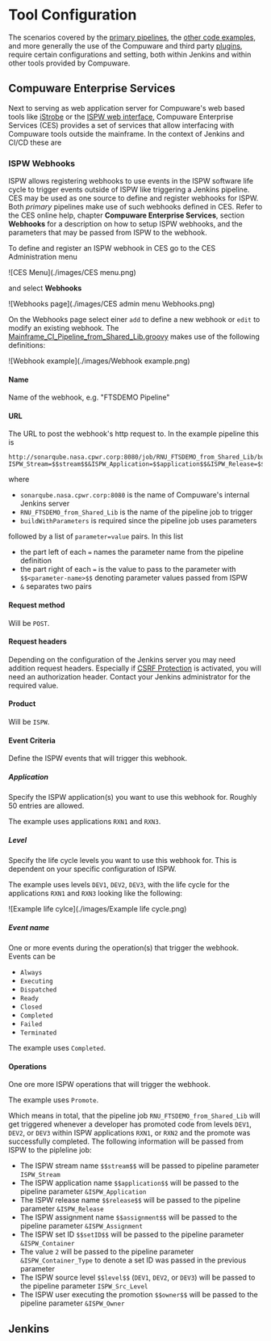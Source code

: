 # Tool Configuration
The scenarios covered by the [primary pipelines](./pipelines/pipelines.md), the [other code examples](./code_examples/code_examples.md), and more generally the use of the Compuware and third party [plugins](./plugins/plugins.md), require certain configurations and setting, both within Jenkins and within other tools provided by Compuware.

## Compuware Enterprise Services
Next to serving as web application server for Compuware's web based tools like [iStrobe](https://compuware.com/strobe-mainframe-performance-monitoring/) or the [ISPW web interface](https://compuware.com/ispw-source-code-management/), Compuware Enterprise Services (CES) provides a set of services that allow interfacing with Compuware tools outside the mainframe. In the context of Jenkins and CI/CD these are

### ISPW Webhooks
ISPW allows registering webhooks to use events in the ISPW software life cycle to trigger events outside of ISPW like triggering a Jenkins pipeline. CES may be used as one source to define and register webhooks for ISPW. Both *primary* pipelines make use of such webhooks defined in CES. Refer to the CES online help, chapter **Compuware Enterprise Services**, section **Webhooks** for a description on how to setup ISPW webhooks, and the parameters that may be passed from ISPW to the webhook.

To define and register an ISPW webhook in CES go to the CES Administration menu 

![CES Menu](./images/CES menu.png)

and select **Webhooks**

![Webhooks page](./images/CES admin menu Webhooks.png)

On the Webhooks page select einer `add` to define a new webhook or `edit` to modify an existing webhook. The [Mainframe_CI_Pipeline_from_Shared_Lib.groovy](./Mainframe_CI_Pipeline_from_Shared_Lib.md) makes use of the following definitions:

![Webhook example](./images/Webhook example.png)

#### Name

Name of the webhook, e.g. "FTSDEMO Pipeline"

#### URL
The URL to post the webhook's http request to. In the example pipeline this is 
    
    http://sonarqube.nasa.cpwr.corp:8080/job/RNU_FTSDEMO_from_Shared_Lib/buildWithParameters?ISPW_Stream=$$stream$$&ISPW_Application=$$application$$&ISPW_Release=$$release$$&ISPW_Assignment=$$assignment$$&ISPW_Container=$$setID$$&ISPW_Container_Type=2&ISPW_Src_Level=$$level$$&ISPW_Owner=$$owner$$


where 
- `sonarqube.nasa.cpwr.corp:8080` is the name of Compuware's internal Jenkins server
- `RNU_FTSDEMO_from_Shared_Lib` is the name of the pipeline job to trigger
- `buildWithParameters` is required since the pipeline job uses parameters

followed by a list of `parameter=value` pairs. In this list 
- the part left of each `=` names the parameter name from the pipeline definition
- the part right of each `=` is the value to pass to the parameter with `$$<parameter-name>$$` denoting parameter values passed from ISPW
- `&` separates two pairs

#### Request method
Will be `POST`.

#### Request headers
Depending on the configuration of the Jenkins server you may need addition request headers. Especially if [CSRF Protection](https://wiki.jenkins.io/display/JENKINS/CSRF+Protection) is activated, you will need an authorization header. Contact your Jenkins administrator for the required value.

#### Product
Will be `ISPW`.

#### Event Criteria
Define the ISPW events that will trigger this webhook.

##### Application
Specify the ISPW application(s) you want to use this webhook for. Roughly 50 entries are allowed.

The example uses applications `RXN1` and `RXN3`.

##### Level
Specify the life cycle levels you want to use this webhook for. This is dependent on your specific configuration of ISPW.

The example uses levels `DEV1`, `DEV2`, `DEV3`, with the life cycle for the applications `RXN1` and `RXN3` looking like the following:

![Example life cylce](./images/Example life cycle.png)

##### Event name
One or more events during the operation(s) that trigger the webhook. Events can be
- `Always`
- `Executing`
- `Dispatched`
- `Ready`
- `Closed`
- `Completed`
- `Failed`
- `Terminated`

The example uses `Completed`.

#### Operations
One ore more ISPW operations that will trigger the webhook.

The example uses `Promote`.

Which means in total, that the pipeline job `RNU_FTSDEMO_from_Shared_Lib` will get triggered whenever a developer has promoted code from levels `DEV1`, `DEV2`, or `DEV3` within ISPW applications `RXN1`, or `RXN2` and the promote was successfully completed. The following information will be passed from ISPW to the pipleline job:

- The ISPW stream name `$$stream$$` will be passed to pipeline parameter `ISPW_Stream`
- The ISPW application name `$$application$$` will be passed to the pipeline parameter `&ISPW_Application`
- The ISPW release name `$$release$$` will be passed to the pipeline parameter `&ISPW_Release`
- The ISPW assignment name `$$assignment$$` will be passed to the pipeline parameter `&ISPW_Assignment`
- The ISPW set ID `$$setID$$` will be passed to the pipeline parameter `&ISPW_Container`
- The value `2` will be passed to the pipeline parameter `&ISPW_Container_Type` to denote a set ID was passed in the previous parameter
- The ISPW source level `$$level$$` (`DEV1`, `DEV2`, or `DEV3`) will be passed to the pipeline parameter `ISPW_Src_Level`
- The ISPW user executing the promotion `$$owner$$` will be passed to the pipeline parameter `&ISPW_Owner`

## Jenkins